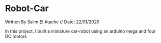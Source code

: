# Robot-Car
Written By Salim El Atache // Date: 22/01/2020

In this project, I built a miniature car-robot using an arduino mega and four DC motors 
